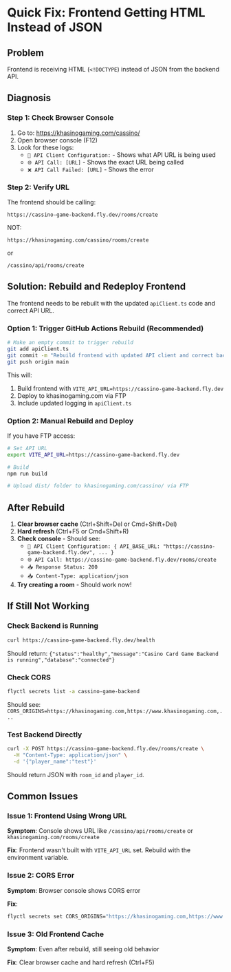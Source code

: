 # Quick Fix: Frontend Getting HTML Instead of JSON

## Problem
Frontend is receiving HTML (`<!DOCTYPE`) instead of JSON from the backend API.

## Diagnosis

### Step 1: Check Browser Console
1. Go to: https://khasinogaming.com/cassino/
2. Open browser console (F12)
3. Look for these logs:
   - `🔧 API Client Configuration:` - Shows what API URL is being used
   - `🌐 API Call: [URL]` - Shows the exact URL being called
   - `❌ API Call Failed: [URL]` - Shows the error

### Step 2: Verify URL
The frontend should be calling:
```
https://cassino-game-backend.fly.dev/rooms/create
```

NOT:
```
https://khasinogaming.com/cassino/rooms/create
```
or
```
/cassino/api/rooms/create
```

## Solution: Rebuild and Redeploy Frontend

The frontend needs to be rebuilt with the updated `apiClient.ts` code and correct API URL.

### Option 1: Trigger GitHub Actions Rebuild (Recommended)

```bash
# Make an empty commit to trigger rebuild
git add apiClient.ts
git commit -m "Rebuild frontend with updated API client and correct backend URL"
git push origin main
```

This will:
1. Build frontend with `VITE_API_URL=https://cassino-game-backend.fly.dev`
2. Deploy to khasinogaming.com via FTP
3. Include updated logging in `apiClient.ts`

### Option 2: Manual Rebuild and Deploy

If you have FTP access:

```bash
# Set API URL
export VITE_API_URL=https://cassino-game-backend.fly.dev

# Build
npm run build

# Upload dist/ folder to khasinogaming.com/cassino/ via FTP
```

## After Rebuild

1. **Clear browser cache** (Ctrl+Shift+Del or Cmd+Shift+Del)
2. **Hard refresh** (Ctrl+F5 or Cmd+Shift+R)
3. **Check console** - Should see:
   - `🔧 API Client Configuration: { API_BASE_URL: "https://cassino-game-backend.fly.dev", ... }`
   - `🌐 API Call: https://cassino-game-backend.fly.dev/rooms/create`
   - `📥 Response Status: 200`
   - `📥 Content-Type: application/json`
4. **Try creating a room** - Should work now!

## If Still Not Working

### Check Backend is Running
```bash
curl https://cassino-game-backend.fly.dev/health
```
Should return: `{"status":"healthy","message":"Casino Card Game Backend is running","database":"connected"}`

### Check CORS
```bash
flyctl secrets list -a cassino-game-backend
```
Should see: `CORS_ORIGINS=https://khasinogaming.com,https://www.khasinogaming.com,...`

### Test Backend Directly
```bash
curl -X POST https://cassino-game-backend.fly.dev/rooms/create \
  -H "Content-Type: application/json" \
  -d '{"player_name":"test"}'
```

Should return JSON with `room_id` and `player_id`.

## Common Issues

### Issue 1: Frontend Using Wrong URL
**Symptom**: Console shows URL like `/cassino/api/rooms/create` or `khasinogaming.com/rooms/create`

**Fix**: Frontend wasn't built with `VITE_API_URL` set. Rebuild with the environment variable.

### Issue 2: CORS Error
**Symptom**: Browser console shows CORS error

**Fix**: 
```bash
flyctl secrets set CORS_ORIGINS="https://khasinogaming.com,https://www.khasinogaming.com,https://cassino-game-backend.fly.dev" -a cassino-game-backend
```

### Issue 3: Old Frontend Cache
**Symptom**: Even after rebuild, still seeing old behavior

**Fix**: Clear browser cache and hard refresh (Ctrl+F5)

